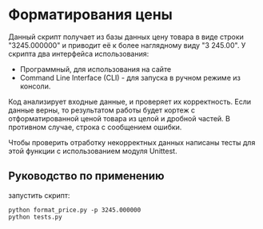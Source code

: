 # Форматирования цены

Данный скрипт получает из базы данных цену товара в виде строки "3245.000000" и приводит её к более наглядному виду "3 245.00".
У скрипта два интерфейса использования:

* Программный, для использования на сайте
* Command Line Interface (CLI) - для запуска в ручном режиме из консоли.

Код анализирует входные данные, и проверяет их корректность.
Если данные верны, то результатом работы будет кортеж с отформатированной ценой товара из целой и дробной частей.
В противном случае, строка с сообщением ошибки.

Чтобы проверить отработку некорректных данных написаны тесты для этой функции с использованием модуля Unittest.


## Руководство по применению

запустить скрипт:
```
python format_price.py -p 3245.000000
python tests.py
```
